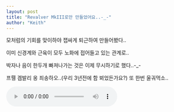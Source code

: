 ```yaml
---
layout: post
title: "Revalver MkIII로만 만들었어요..-_-"
author: "Keith"
---
```


모처럼의 기회를 맞이하야 잽싸게 퇴근하여 만들어봤다..

이미 신경계와 근육이 모두 노화에 접어들고 있는 관계로..

박자나 음이 한두개 빠져나가는 것은 이제 무시하기로 했다..-_-

프뤵 겜발리 옹 죄송하오..(우리 3년전에 함 뵈었든가요?) 또 한번 울궈먹소..

<audio src="/assets/images/a5b18fdc3ddbbb272421df48be325534.mp3" controls preload></audio>



